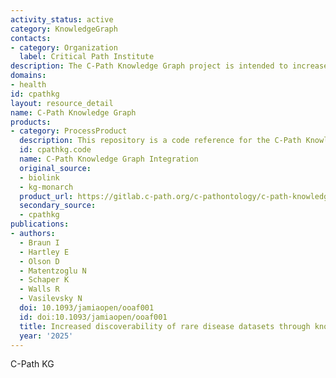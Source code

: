 ```yaml
---
activity_status: active
category: KnowledgeGraph
contacts:
- category: Organization
  label: Critical Path Institute
description: The C-Path Knowledge Graph project is intended to increase discoverability of rare disease datasets through integration with the Monarch Knowlege Graph. 
domains:
- health
id: cpathkg
layout: resource_detail
name: C-Path Knowledge Graph
products:
- category: ProcessProduct
  description: This repository is a code reference for the C-Path Knowledge Graph project, to increase discoverability of rare disease datasets through integration with the Monarch Knowlege Graph. Note that this is only a reference to scripts and queries associated with this project and is not provided as a runnable project because these workflows depend on an internal data catalog.
  id: cpathkg.code
  name: C-Path Knowledge Graph Integration
  original_source:
  - biolink
  - kg-monarch
  product_url: https://gitlab.c-path.org/c-pathontology/c-path-knowledge-graph-integration
  secondary_source:
  - cpathkg
publications:
- authors:
  - Braun I
  - Hartley E
  - Olson D
  - Matentzoglu N
  - Schaper K
  - Walls R
  - Vasilevsky N
  doi: 10.1093/jamiaopen/ooaf001
  id: doi:10.1093/jamiaopen/ooaf001
  title: Increased discoverability of rare disease datasets through knowledge graph integration
  year: '2025'
---
```

C-Path KG
